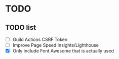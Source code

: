# TODO

## TODO list

- [ ] Guild Actions CSRF Token
- [ ] Improve Page Speed Insights/Lighthouse
- [x] Only include Font Awesome that is actually used
